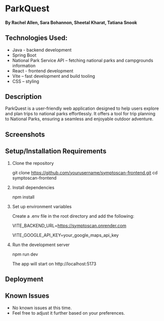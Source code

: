 # ParkQuest

#### By Rachel Allen, Sara Bohannon, Sheetal Kharat, Tatiana Snook

## Technologies Used:
* Java - backend development
* Spring Boot
* National Park Service API – fetching national parks and campgrounds information
* React - frontend development
* Vite – fast development and build tooling
* CSS – styling

## Description
ParkQuest is a user-friendly web application designed to help users explore and plan trips to national parks effortlessly. It offers a tool for trip planning to National Parks, ensuring a seamless and enjoyable outdoor adventure.

## Screenshots

## Setup/Installation Requirements
1. Clone the repository
   
    git clone https://github.com/yourusername/symptoscan-frontend.git
    cd symptoscan-frontend
2. Install dependencies
   
    npm install
3. Set up environment variables
   
   Create a .env file in the root directory and add the following:
    
    VITE_BACKEND_URL=https://symptoscan.onrender.com
    
    VITE_GOOGLE_API_KEY=your_google_maps_api_key
4. Run the development server
   
    npm run dev
    
    The app will start on http://localhost:5173

## Deployment

## Known Issues

* No known issues at this time.
* Feel free to adjust it further based on your preferences.

